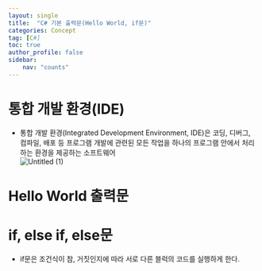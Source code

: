```yaml
---
layout: single
title:  "C# 기본 출력문(Hello World, if문)"
categories: Concept
tag: [C#]
toc: true
author_profile: false
sidebar:
    nav: "counts"
---
```


# 통합 개발 환경(IDE)  
- 통합 개발 환경(Integrated Development Environment, IDE)은 코딩, 디버그, 컴파일, 배포 등 프로그램 개발에 관련된 모든 작업을 하나의 프로그램 안에서 처리하는 환경을 제공하는 소프트웨어  
![Untitled (1)](https://github.com/user-attachments/assets/d7c82853-7fd1-4448-9e3f-d1009979d8f1)

  
    
# Hello World 출력문  
<script src="https://gist.github.com/kghees/cab74875ff349d862b74dcaed4dcb52f.js"></script>
  
    
# if, else if, else문    
- if문은 조건식이 참, 거짓인지에 따라 서로 다른 블럭의 코드를 실행하게 한다.  

<script src="https://gist.github.com/kghees/10ff93f0ccce339d2fdd60114582fde7.js"></script>
  
